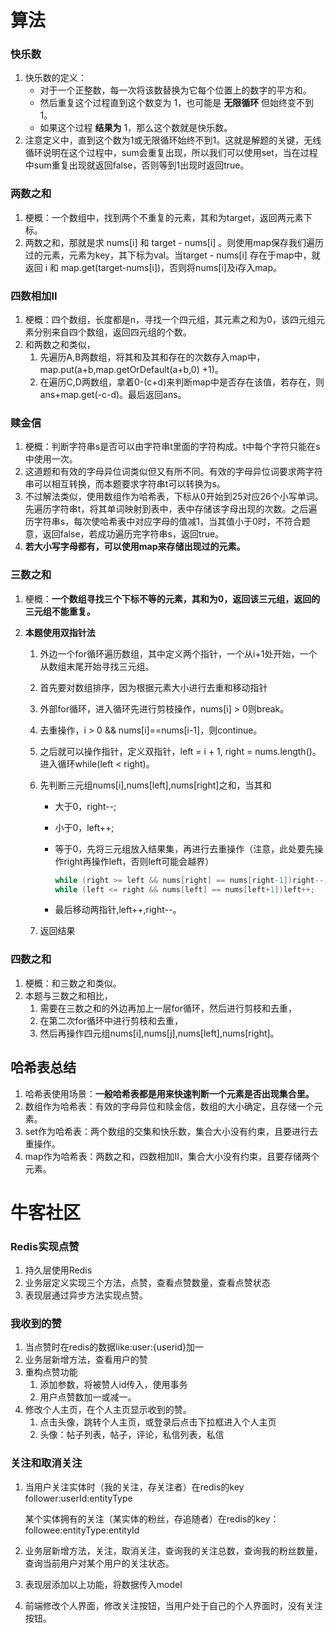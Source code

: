 # 算法

### 快乐数

1. 快乐数的定义：
   - 对于一个正整数，每一次将该数替换为它每个位置上的数字的平方和。
   - 然后重复这个过程直到这个数变为 1，也可能是 **无限循环** 但始终变不到 1。
   - 如果这个过程 **结果为** 1，那么这个数就是快乐数。
2. 注意定义中，直到这个数为1或无限循环始终不到1。这就是解题的关键，无线循环说明在这个过程中，sum会重复出现，所以我们可以使用set，当在过程中sum重复出现就返回false，否则等到1出现时返回true。

### 两数之和

1. 梗概：一个数组中，找到两个不重复的元素，其和为target，返回两元素下标。
2. 两数之和，那就是求 nums[i] 和 target - nums[i] 。则使用map保存我们遍历过的元素，元素为key，其下标为val。当target - nums[i] 存在于map中，就返回 i 和 map.get(target-nums[i])，否则将nums[i]及i存入map。

### 四数相加II

1. 梗概：四个数组，长度都是n，寻找一个四元组，其元素之和为0，该四元组元素分别来自四个数组，返回四元组的个数。
2. 和两数之和类似，
   1. 先遍历A,B两数组，将其和及其和存在的次数存入map中，map.put(a+b,map.getOrDefault(a+b,0) +1)。
   2. 在遍历C,D两数组，拿着0-(c+d)来判断map中是否存在该值，若存在，则ans+map.get(-c-d)。最后返回ans。

### 赎金信

1. 梗概：判断字符串s是否可以由字符串t里面的字符构成。t中每个字符只能在s中使用一次。
2. 这道题和有效的字母异位词类似但又有所不同。有效的字母异位词要求两字符串可以相互转换，而本题要求字符串t可以转换为s。
3. 不过解法类似，使用数组作为哈希表，下标从0开始到25对应26个小写单词。先遍历字符串t，将其单词映射到表中，表中存储该字母出现的次数。之后遍历字符串s，每次使哈希表中对应字母的值减1，当其值小于0时，不符合题意，返回false，若成功遍历完字符串s，返回true。
4. **若大小写字母都有，可以使用map来存储出现过的元素。**

### 三数之和

1. 梗概：**一个数组寻找三个下标不等的元素，其和为0，返回该三元组，返回的三元组不能重复。**

2. **本题使用双指针法**

   1. 外边一个for循环遍历数组，其中定义两个指针，一个从i+1处开始，一个从数组末尾开始寻找三元组。

   2. 首先要对数组排序，因为根据元素大小进行去重和移动指针

   3. 外部for循环，进入循环先进行剪枝操作，nums[i] > 0则break。

   4. 去重操作，i > 0 && nums[i]==nums[i-1]，则continue。

   5. 之后就可以操作指针，定义双指针，left = i + 1, right = nums.length()。进入循环while(left < right)。

   6. 先判断三元组nums[i],nums[left],nums[right]之和，当其和

      * 大于0，right--;

      * 小于0，left++;

      * 等于0，先将三元组放入结果集，再进行去重操作（注意，此处要先操作right再操作left，否则left可能会越界）

        ```java
        while (right >= left && nums[right] == nums[right-1])right--;
        while (left <= right && nums[left] == nums[left+1])left++;
        ```

      * 最后移动两指针,left++,right--。

   7. 返回结果

### 四数之和

1. 梗概：和三数之和类似。
2. 本题与三数之和相比，
   1. 需要在三数之和的外边再加上一层for循环，然后进行剪枝和去重，
   2. 在第二次for循环中进行剪枝和去重，
   3. 然后再操作四元组nums[i],nums[j],nums[left],nums[right]。

## 哈希表总结

1. 哈希表使用场景：**一般哈希表都是用来快速判断一个元素是否出现集合里。**
2. 数组作为哈希表：有效的字母异位和赎金信，数组的大小确定，且存储一个元素。
3. set作为哈希表：两个数组的交集和快乐数，集合大小没有约束，且要进行去重操作。
4. map作为哈希表：两数之和，四数相加II，集合大小没有约束，且要存储两个元素。

# 牛客社区

### Redis实现点赞

1. 持久层使用Redis
2. 业务层定义实现三个方法，点赞，查看点赞数量，查看点赞状态
3. 表现层通过异步方法实现点赞。

### 我收到的赞

1. 当点赞时在redis的数据like:user:{userid}加一
2. 业务层新增方法，查看用户的赞
3. 重构点赞功能
   1. 添加参数，将被赞人id传入，使用事务
   2. 用户点赞数加一或减一。
4. 修改个人主页，在个人主页显示收到的赞。
   1. 点击头像，跳转个人主页，或登录后点击下拉框进入个人主页
   2. 头像：帖子列表，帖子，评论，私信列表，私信

### 关注和取消关注

1. 当用户关注实体时（我的关注，存关注者）在redis的key follower:userId:entityType

   某个实体拥有的关注（某实体的粉丝，存追随者）在redis的key：followee:entityType:entityId

2. 业务层新增方法，关注，取消关注，查询我的关注总数，查询我的粉丝数量，查询当前用户对某个用户的关注状态。

3. 表现层添加以上功能，将数据传入model

4. 前端修改个人界面，修改关注按钮，当用户处于自己的个人界面时，没有关注按钮。

